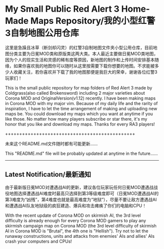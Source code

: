 # My Small Public Red Alert 3 Home-Made Maps Repository/我的小型红警3自制地图公用仓库

  这里是急躁且冰草（断剑却闪灵）的红警3自制地图文件夹小型公用仓库，目前地图分类主要为日冕MOD类和原版类这两大类。本人最近主要做日冕MOD类地图，因为个人的现实生活和灵感的稀有度等原因，新地图的制作和上传时间安排基本随缘，如果你喜欢我的地图你可以随时从这里按需要下载你想要的地图。不求能被多少人收藏关注，若你喜欢并下载了我的地图那便是我巨大的荣幸，谢谢各位红警3玩家们！

  This is the small public repository for map folders of Red Alert 3 made by Coldgrass(also called Brokensword) including 2 major varieties about Corona MOD and OriginalVersion(v1.12) recently. I have been making maps in Corona MOD with my major vim. Because of my daily life and the rarity of inspiration, I have to let the time arrangement of making and uploading new maps be. You could download my maps which you want at anytime if you like those. No matter how many players subscribe or star there, it's my honor that you like and download my maps. Thanks for every RA3 players!

++++++++++++++++++++++++++++++++++++++++++++++

  未来这个README.md文件随时都有可能更新......

  This "README.md" file will be probably updated at anytime in the future......

-------------------------------------------------------------------------------------------------------------------------------------------------------------------------

 ## Latest Notification/最新通知

   由于最新版日冕MOD对遭遇战AI的更新，建议各位玩家玩任何日冕MOD遭遇战战役地图选择遭遇战AI难度时最高只选择到第3等级难度即可（日冕MOD遭遇战AI的第3难度为“凶残”，第4难度也就是最高难度为“地狱”），尽量不要让敌方遭遇战AI和遭遇战AI队友地狱级的疯狂建造、爆兵和攻击瘫痪了你们的电脑和CPU！

   With the recent update of Corona MOD on skirmish AI, the 3rd level difficulty is already enough for every Corona MOD gamers to play any skirmish campaign map on Corona MOD (the 3rd level difficulty of skirmish AI in Corona MOD is "Brutal", the 4th one is "Hellish"). Try not to let the runaway constructions, units and attacks from enemies' AIs and allies' AIs crash your computers and CPUs!

